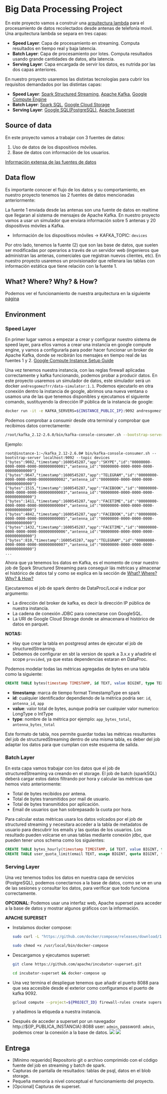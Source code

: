 # Big Data Processing Project

En este proyecto vamos a construir una [arquitectura lambda](https://en.wikipedia.org/wiki/Lambda_architecture) para el procesamiento de datos recolectados desde antenas de telefonía movil. Una arquitectura lambda se separa en tres capas:

* **Speed Layer**: Capa de procesamiento en streaming. Computa resultados en tiempo real y baja latencia.
* **Batch Layer**: Capa de procesamiento por lotes. Computa resultados usando grande cantidades de datos, alta latencia.
* **Serving Layer**: Capa encargada de servir los datos, es nutrida por las dos capas anteriores.

En nuestro proyecto usaremos las distintas tecnologías para cubrir los requisitos demandados por las distintas capas:

* **Speed Layer**: [Spark Structured Streaming](https://spark.apache.org/docs/latest/structured-streaming-programming-guide.html), [Apache Kafka](https://kafka.apache.org/), [Google Compute Engine](https://cloud.google.com/compute)
* **Batch Layer**: [Spark SQL](https://spark.apache.org/docs/latest/sql-programming-guide.html), [Google Cloud Storage](https://cloud.google.com/storage)
* **Serving Layer**: [Google SQL(PostgreSQL)](https://cloud.google.com/sql/docs/postgres), [Apache Superset](https://superset.incubator.apache.org/)

## Source of data

En este proyecto vamos a trabajar con 3 fuentes de datos:

1. Uso de datos de los dispositivos móviles.
2. Base de datos con información de los usuarios.

[Información extensa de las fuentes de datos](./datasources.md)

## Data flow

Es importante conocer el flujo de los datos y su comportamiento, en nuestro proyecto tenemos las 2 fuentes de datos mencionadas anteriormente:

La fuente 1 enviada desde las antenas son una fuente de datos en realtime que llegaran al sistema de mensajes de Apache Kafka. En nuestro proyecto vamos a usar un simulador que enviara información sobre 5 antenas y 20 dispositivos móviles a Kafka.

* Información de los dispositivos móviles -> KAFKA_TOPIC: `devices`

Por otro lado, tenemos la fuente (2) que son las base de datos, que suelen ser modificadas por operarios a través de un servidor web (ingenieros que administran las antenas, comerciales que registran nuevos clientes, etc). En nuestro proyecto usaremos un provisionador que rellenara las tablas con información estática que tiene relación con la fuente 1.

## What? Where? Why? & How? 

Podemos ver el funcionamiento de nuestra arquitectura en la siguiente [página](./wwwh.md)

## Environment

### Speed Layer

En primer lugar vamos a empezar a crear y configurar nuestro sistema de speed layer, para ellos vamos a crear una instancia en google compute engine, y vamos a configurarla para poder hacer funcionar un broker de Apache Kafka, donde se recibirán los mensajes en tiempo real de las fuentes 1 y 2. [Google Compute Instance Setup Guide](./vm_setup.md)

Una vez tenemos nuestra instancia, con las reglas firewall aplicadas correctamente y kafka funcionando, podemos probar a producir datos. En este proyecto usaremos un simulador de datos, este simulador será un docker `andresgomezfrr/data-simulator:1.1`. Podemos ejecutarlo en otra conexión dentro la instancia de google, abrimos una nueva ventana o usamos una de las que tenemos disponibles y ejecutamos el siguiente comando, sustituyendo la dirección IP pública de la instancia de google:
```bash
docker run -it -e KAFKA_SERVERS=${INSTANCE_PUBLIC_IP}:9092 andresgomezfrr/data-simulator:1.1
```

Podemos comprobar a consumir desde otra terminal y comprobar que recibimos datos correctamente:
```bash
/root/kafka_2.12-2.6.0/bin/kafka-console-consumer.sh --bootstrap-server localhost:9092 --topic devices
```
Ejemplo:

```shell
root@instance-1:~/kafka_2.12-2.6.0# bin/kafka-console-consumer.sh --bootstrap-server localhost:9092 --topic devices
{"bytes":9082,"timestamp":1600545287,"app":"SKYPE","id":"00000000-0000-0000-0000-000000000001","antenna_id":"00000000-0000-0000-0000-000000000000"}
{"bytes":9647,"timestamp":1600545287,"app":"TELEGRAM","id":"00000000-0000-0000-0000-000000000002","antenna_id":"00000000-0000-0000-0000-000000000000"}
{"bytes":1515,"timestamp":1600545287,"app":"FACEBOOK","id":"00000000-0000-0000-0000-000000000003","antenna_id":"00000000-0000-0000-0000-000000000000"}
{"bytes":1411,"timestamp":1600545287,"app":"FACETIME","id":"00000000-0000-0000-0000-000000000004","antenna_id":"00000000-0000-0000-0000-000000000000"}
{"bytes":4842,"timestamp":1600545287,"app":"FACEBOOK","id":"00000000-0000-0000-0000-000000000005","antenna_id":"00000000-0000-0000-0000-000000000000"}
{"bytes":1432,"timestamp":1600545287,"app":"FACETIME","id":"00000000-0000-0000-0000-000000000006","antenna_id":"00000000-0000-0000-0000-000000000000"}
{"bytes":810,"timestamp":1600545287,"app":"TELEGRAM","id":"00000000-0000-0000-0000-000000000007","antenna_id":"00000000-0000-0000-0000-000000000000"}
...
```

Ahora que ya tenemos los datos en Kafka, es el momento de crear nuestro job de Spark Structured Streaming para conseguir lás métricas y almacenar el histórico de datos tal y como se explica en la sección de [What? Where? Why? & How?](./wwwh.md)

Ejecutaremos el job de spark dentro de DataProc/Local e indicar por argumento:
* La dirección del broker de kafka, es decir la dirección IP pública de nuestra instancía.
* La cadena de conexión JDBC para conectarse con GoogleSQL.
* La URI de Google Cloud Storage donde se almacenara el histórico de datos en parquet.

**NOTAS:** 
* Hay que crear la tabla en postgresql antes de ejecutar el job de structuredStreaming.
* Debemos de configurar en sbt la version de spark a 3.x.x y añadirle el scope `provided`, ya que estas dependencias estaran en DataProc.

Podemos modelar todas las métricas agregadas de bytes en una tabla como la siguiente:
```sql
CREATE TABLE bytes(timestamp TIMESTAMP, id TEXT, value BIGINT, type TEXT);
```

* **timestamp**: marca de tiempo format TimestampType en spark
* **id**: cualquier identificador dependiendo de la métrica podría ser: `id`, `antenna_id`, `app`
* **value**: valor total de bytes, aunque podría ser cualquier valor numerico: LongType o IntType
* **type**: nombre de la métrica por ejemplo: `app_bytes_total`, `antenna_bytes_total`

Este formato de tabla, nos permite guardar todas las métricas resultantes del job de structuredStreaming dentro de una misma tabla, es deber del job adaptar los datos para que cumplan con este esquema de salida.

### Batch Layer

En esta capa vamos trabajar con los datos que el job de structuredStreaming va creando en el storage. El job de batch (sparkSQL) deberá cargar estos datos filtrando por hora y calcular las métricas que hemos visto anteriormente:
* Total de bytes recibidos por antena.
* Total de bytes transmitidos por mail de usuario.
* Total de bytes transmitidos por aplicación.
* Email de usuarios que han sobrepasado la cuota por hora.

Para calcular estas métricas usara los datos volcados por el job de structured streaming y necesitara acceder a la tabla de metadatos de usuario para descubrir los emails y las quotas de los usuarios. Los resultado pueden volcarse en unas tablas mediante conexión jdbc, que pueden tener unos schema como los siguientes:

```sql
CREATE TABLE bytes_hourly(timestamp TIMESTAMP, id TEXT, value BIGINT, type TEXT);
CREATE TABLE user_quota_limit(email TEXT, usage BIGINT, quota BIGINT, timestamp TIMESTAMP);
```

### Serving Layer

Una vez tenemos todos los datos en nuestra capa de servicios (PostgreSQL), podemos conectarnos a la base de datos, como se ve en una de las sesiones y consultar los datos, para verificar que todo funciona correctamente.

**OPCIONAL**: Podemos usar una interfaz web, Apache superset para acceder a la base de datos y mostrar algunos gráficos con la información.

**APACHE SUPERSET**

* Instalamos docker compose:
    ```bash
    sudo curl -L "https://github.com/docker/compose/releases/download/1.27.3/docker-compose-$(uname -s)-$(uname -m)" -o /usr/local/bin/docker-compose
    ```
    ```bash
    sudo chmod +x /usr/local/bin/docker-compose
    ```

* Descargamos y ejecutamos superset:
    ```bash
    git clone https://github.com/apache/incubator-superset.git
    ```
    ```bash
    cd incubator-superset && docker-compose up
    ```
* Una vez termina el despliegue tenemos que añadir el puerto 8088 para que sea accesible desde el exterior como configuramos el puerto de kafka 9092.
    ```bash
    gcloud compute --project=${PROJECT_ID} firewall-rules create superset --direction=INGRESS --priority=1000 --network=default --action=ALLOW --rules=tcp:8088 --source-ranges=0.0.0.0/0 --target-tags=superset
    ```
    y añadimos la etiqueda a nuestra instancia.
* Después de acceder a superset por un navegador http://${IP_PUBLICA_INSTANCIA}:8088 user: `admin`, password: `admin`, podemos crear la conexión a la base de datos.
![](../images/superset_create.png)
![](../images/superset_graph.png)


## Entrega

* [Mínimo requerido] Repositorio git o archivo comprimido con el código fuente del job en streaming y batch de spark.
* Capturas de pantalla de resultados: tablas de psql, datos en el blob storage.
* Pequeña memoría a nivel conceptual el funcionamiento del proyecto.
* [Opcional] Capturas de superset.
